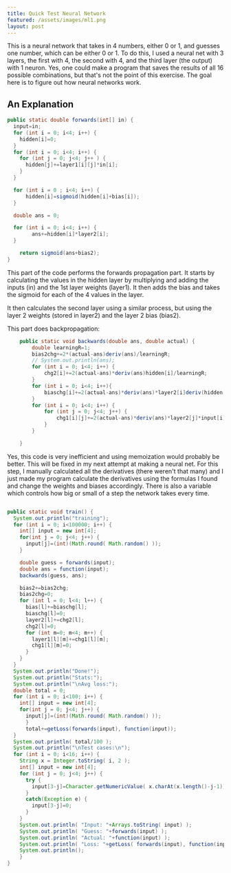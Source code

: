 ```yaml
---
title: Quick Test Neural Network
featured: /assets/images/ml1.png
layout: post
---
```

<!--
This was something I contributed to, but mainly a project by one of my friends. The summary and explanation for it is here
for reference.

See the code in action here: -->


<!-- <iframe height="400px" width="100%" src="https://repl.it/repls/DecimalFearlessGraphs?lite=true" scrolling="no" frameborder="no" allowtransparency="true" allowfullscreen="true" sandbox="allow-forms allow-pointer-lock allow-popups allow-same-origin allow-scripts allow-modals"></iframe> -->



This is a neural network that takes in 4 numbers, either 0 or 1,
and guesses one number, which can be either 0 or 1. To do this, I used a neural net with 3 layers,
the first with 4, the second with 4, and the third layer (the output) with 1 neuron. Yes, one could make a program that saves the results of all
16 possible combinations, but that's not the point of this exercise. The goal here is to figure out how neural networks work.


## An Explanation

```java
public static double forwards(int[] in) {
  input=in;
  for (int i = 0; i<4; i++) {
    hidden[i]=0;
  }
  for (int i = 0; i<4; i++) {
    for (int j = 0; j<4; j++ ) {
      hidden[j]+=layer1[i][j]*in[i];
    }
  }

  for (int i = 0 ; i<4; i++) {
      hidden[i]=sigmoid(hidden[i]+bias[i]);
  }

  double ans = 0;

  for (int i = 0; i<4; i++) {
        ans+=hidden[i]*layer2[i];
  }

    return sigmoid(ans+bias2);
}
```

This part of the code performs the forwards propagation part. It starts by calculating the values in the hidden layer by multiplying and adding the inputs (in) and the 1st layer weights (layer1). It then adds the bias and takes the sigmoid for each of the 4 values in the layer.

It then calculates the second layer using a similar process, but using the layer 2 weights (stored in layer2) and the layer 2 bias (bias2).

This part does backpropagation:

```java
	public static void backwards(double ans, double actual) {
		double learningR=1;
		bias2chg+=2*(actual-ans)deriv(ans)/learningR;
		// System.out.println(ans);
		for (int i = 0; i<4; i++) {
			chg2[i]+=2(actual-ans)*deriv(ans)hidden[i]/learningR;
		}
		for (int i = 0; i<4; i++){
			biaschg[i]+=2(actual-ans)*deriv(ans)*layer2[i]deriv(hidden[i])/learningR;
		}
		for (int i = 0; i<4; i++) {
			for (int j = 0; j<4; j++) {
				chg1[i][j]+=2(actual-ans)*deriv(ans)*layer2[j]*input[i]*deriv(hidden[j])/learningR;
			}
		}

	}
```

Yes, this code is very inefficient and using memoization would probably be better. This will be fixed in my next attempt at making a neural net. For this step, I manually calculated all the derivatives (there weren't that many) and I just made my program calculate the derivatives using the formulas I found and change the weights and biases accordingly. There is also a variable which controls how big or small of a step the network takes every time.

```java

public static void train() {
  System.out.println("training");
  for (int i = 0; i<100000; i++) {
    int[] input = new int[4];
    for(int j = 0; j<4; j++) {
      input[j]=(int)(Math.round( Math.random() ));
    }

    double guess = forwards(input);
    double ans = function(input);
    backwards(guess, ans);

    bias2+=bias2chg;
    bias2chg=0;
    for (int l = 0; l<4; l++) {
      bias[l]+=biaschg[l];
      biaschg[l]=0;
      layer2[l]+=chg2[l];
      chg2[l]=0;
      for (int m=0; m<4; m++) {
        layer1[l][m]+=chg1[l][m];
        chg1[l][m]=0;
      }
    }
  }
  System.out.println("Done!");
  System.out.println("Stats:");
  System.out.println("\nAvg loss:");
  double total = 0;
  for (int i = 0; i<100; i++) {
    int[] input = new int[4];
    for(int j = 0; j<4; j++) {
      input[j]=(int)(Math.round( Math.random() ));
      }
      total+=getLoss(forwards(input), function(input));
  }
  System.out.println( total/100 );
  System.out.println("\nTest cases:\n");
  for (int i = 0; i<16; i++) {
    String x = Integer.toString( i, 2 );
    int[] input = new int[4];
    for (int j = 0; j<4; j++) {
      try {
        input[3-j]=Character.getNumericValue( x.charAt(x.length()-j-1));
      }
      catch(Exception e) {
        input[3-j]=0;
      }
    }
    System.out.println( "Input: "+Arrays.toString( input) );
    System.out.println( "Guess: "+forwards(input) );
    System.out.println( "Actual: "+function(input) );
    System.out.println( "Loss: "+getLoss( forwards(input), function(input)) );
    System.out.println();
    }
}
```
